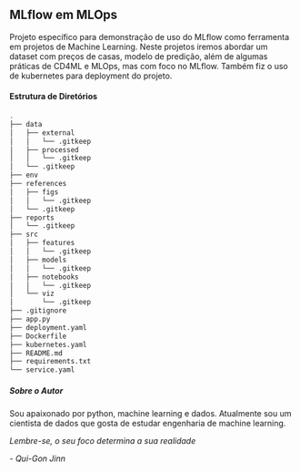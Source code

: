 ## MLflow em MLOps

Projeto específico para demonstração de uso do MLflow como ferramenta em projetos de Machine Learning. Neste projetos iremos abordar um dataset com preços de casas, modelo de predição, além de algumas práticas de CD4ML e MLOps, mas com foco no MLflow. Também fiz o uso de kubernetes para deployment do projeto.

#### Estrutura de Diretórios

```bash
.
├── data
│   ├── external
│   │   └── .gitkeep
│   ├── processed
│   │   └── .gitkeep
│   └── .gitkeep
├── env
├── references
│   ├── figs
│   │   └── .gitkeep
│   └── .gitkeep
├── reports
│   └── .gitkeep
├── src
│   ├── features
│   │   └── .gitkeep
│   ├── models
│   │   └── .gitkeep
│   ├── notebooks
│   │   └── .gitkeep
│   └── viz
│       └── .gitkeep
├── .gitignore
├── app.py
├── deployment.yaml
├── Dockerfile
├── kubernetes.yaml
├── README.md
├── requirements.txt
└── service.yaml
```

##### Sobre o Autor

Sou apaixonado por python, machine learning e dados. Atualmente sou um cientista de dados que gosta de estudar engenharia de machine learning. 

*Lembre-se, o seu foco determina a sua realidade*

*- Qui-Gon Jinn*